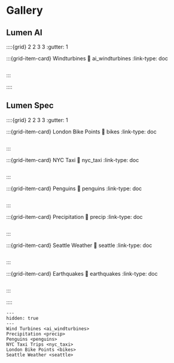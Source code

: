 # Gallery

## Lumen AI

::::{grid} 2 2 3 3
:gutter: 1

:::{grid-item-card} Windturbines
:link: ai_windturbines
:link-type: doc

```{image} ../_static/ai_windturbines.png
```
:::

::::

## Lumen Spec

::::{grid} 2 2 3 3
:gutter: 1

:::{grid-item-card} London Bike Points
:link: bikes
:link-type: doc

```{image} ../_static/bikes.png
```
:::

:::{grid-item-card} NYC Taxi
:link: nyc_taxi
:link-type: doc

```{image} ../_static/nyc_taxi.png
```
:::

:::{grid-item-card} Penguins
:link: penguins
:link-type: doc

```{image} ../_static/penguins.png
```
:::

:::{grid-item-card} Precipitation
:link: precip
:link-type: doc

```{image} ../_static/precip.png
```
:::

:::{grid-item-card} Seattle Weather
:link: seattle
:link-type: doc

```{image} ../_static/seattle.png
```
:::

:::{grid-item-card} Earthquakes
:link: earthquakes
:link-type: doc

```{image} ../_static/earthquakes.png
```
:::

::::


```{toctree}
---
hidden: true
---
Wind Turbines <ai_windturbines>
Precipitation <precip>
Penguins <penguins>
NYC Taxi Trips <nyc_taxi>
London Bike Points <bikes>
Seattle Weather <seattle>
```

